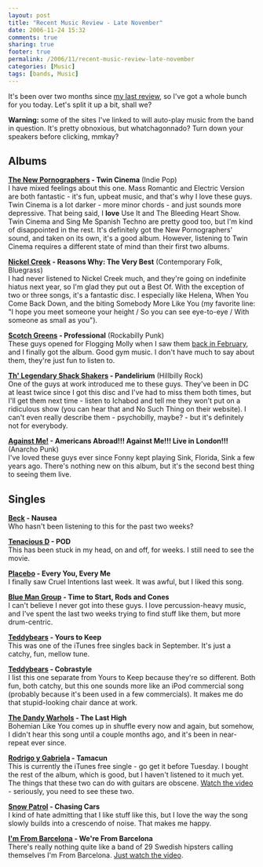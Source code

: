 ```yaml
---
layout: post
title: "Recent Music Review - Late November"
date: 2006-11-24 15:32
comments: true
sharing: true
footer: true
permalink: /2006/11/recent-music-review-late-november
categories: [Music]
tags: [bands, Music]
---
```

<p>It's been over two months since <a href="/2006/09/recent-music-review-early-september">my last review</a>, so I've got a whole bunch for you today.  Let's split it up a bit, shall we?</p>

<p><b>Warning:</b> some of the sites I've linked to will auto-play music from the band in question.  It's pretty obnoxious, but whatchagonnado?  Turn down your speakers before clicking, mmkay?</p>

<h2>Albums</h2>
<p><b><a href="http://www.thenewpornographers.com/" target="_blank">The New Pornographers</a> - Twin Cinema</b> (Indie Pop)
<br />
I have mixed feelings about this one.  Mass Romantic and Electric Version are both fantastic - it's fun, upbeat music, and that's why I love these guys.  Twin Cinema is a lot darker - more minor chords - and just sounds more depressive.  That being said, I <b>love</b> Use It and The Bleeding Heart Show.  Twin Cinema and Sing Me Spanish Techno are pretty good too, but I'm kind of disappointed in the rest.  It's definitely got the New Pornographers' sound, and taken on its own, it's a good album.  However, listening to Twin Cinema requires a different state of mind than their first two albums.
</p>

<p><b><a href="http://www.nickelcreek.com/" target="_blank">Nickel Creek</a> - Reasons Why: The Very Best</b> (Contemporary Folk, Bluegrass)
<br />
I had never listened to Nickel Creek much, and they're going on indefinite hiatus next year, so I'm glad they put out a Best Of.  With the exception of two or three songs, it's a fantastic disc.  I especially like Helena, When You Come Back Down, and the biting Somebody More Like You (my favorite line: "I hope you meet someone your height / So you can see eye-to-eye / With someone as small as you").
</p>

<p><b><a href="http://www.scotchgreens.com/" target="_blank">Scotch Greens</a> - Professional</b> (Rockabilly Punk)
<br />
These guys opened for Flogging Molly when I saw them <a href="/2006/02/flogging-molly-take-three" target="_blank">back in February</a>, and I finally got the album.  Good gym music.   I don't have much to say about them, they're just fun to listen to.
</p>

<p><b><a href="http://www.cockadoodledont.com/" target="_blank">Th' Legendary Shack Shakers</a> - Pandelirium</b> (Hillbilly Rock)
<br />
One of the guys at work introduced me to these guys.  They've been in DC at least twice since I got this disc and I've had to miss them both times, but I'll get them next time - listen to Ichabod and tell me they won't put on a ridiculous show (you can hear that and No Such Thing on their website).  I can't even really describe them - psychobilly, maybe? - but it's definitely not for everybody.
</p>

<p><b><a href="http://againstme.net/" target="_blank">Against Me!</a> - Americans Abroad!!! Against Me!!! Live in London!!!</b> (Anarcho Punk)
<br />
I've loved these guys ever since Fonny kept playing Sink, Florida, Sink a few years ago.  There's nothing new on this album, but it's the second best thing to seeing them live.
</p>


<h2>Singles</h2>
<p><b><a href="http://www.beck.com/" target="_blank">Beck</a> - Nausea</b>
<br />
Who hasn't been listening to this for the past two weeks?
</p>

<p><b><a href="http://www.tenaciousd.com/" target="_blank">Tenacious D</a> - POD</b>
<br />
This has been stuck in my head, on and off, for weeks.  I still need to see the movie.
</p>

<p><b><a href="http://www.placeboworld.co.uk/" target="_blank">Placebo</a> - Every You, Every Me</b>
<br />
I finally saw Cruel Intentions last week.  It was awful, but I liked this song.
</p>

<p><b><a href="http://www.blueman.com/" target="_blank">Blue Man Group</a> - Time to Start, Rods and Cones</b>
<br />
I can't believe I never got into these guys.  I love percussion-heavy music, and I've spent the last two weeks trying to find stuff like them, but more drum-centric.
</p>

<p><b><a href="http://www.teddybearsrock.com" target="_blank">Teddybears</a> - Yours to Keep</b>
<br />
This was one of the iTunes free singles back in September.  It's just a catchy, fun, mellow tune.
</p>

<p><b><a href="http://www.teddybearsrock.com" target="_blank">Teddybears</a> - Cobrastyle</b>
<br />
I list this one separate from Yours to Keep because they're so different.  Both fun, both catchy, but this one sounds more like an iPod commercial song (probably because it's been used in a few commercials).  It makes me do that stupid-looking chair dance at work.
</p>

<p><b><a href="http://www.dandywarhols.com/" target="_blank">The Dandy Warhols</a> - The Last High</b>
<br />
Bohemian Like You comes up in shuffle every now and again, but somehow, I didn't hear this song until a couple months ago, and it's been in near-repeat ever since.
</p>

<p><b><a href="http://www.rodgab.com/" target="_blank">Rodrigo y Gabriela</a> - Tamacun</b>
<br />
This is currently the iTunes free single - go get it before Tuesday.  I bought the rest of the album, which is good, but I haven't listened to it much yet.  The things that these two can do with guitars are obscene.  <a href="http://www.youtube.com/watch?v=G8dPso79Z9I" target="_blank">Watch the video</a> - seriously, you need to see these two.
</p>

<p><b><a href="http://www.snowpatrol.com/" target="_blank">Snow Patrol</a> - Chasing Cars</b>
<br />
I kind of hate admitting that I like stuff like this, but I love the way the song slowly builds into a crescendo of noise.  That makes me happy.
</p>

<p><b><a href="http://www.imfrombarcelona.com/" target="_blank">I'm From Barcelona</a> - We're From Barcelona</b>
<br />
There's really nothing quite like a band of 29 Swedish hipsters calling themselves I'm From Barcelona.  <a href="http://www.youtube.com/watch?v=Fb21_w4uU1A" target="_blank">Just watch the video</a>.
</p>

